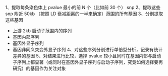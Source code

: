 1、提取每条染色体上 pvalue 最小的前 N 个（比如前 30 个） snp 
2、提取这些 snp 附近 50kb （按照 LD 衰减距离的一半来确定）范围的所有基因
3、分别提取这些基因
  * 上游 2kb 启动子范围内的序列
  * 基因内部序列
  * 基因外显子序列
  * 基因非同义突变外显子序列
4、对这些序列分别进行单倍型分析，记录有统计差异的基因
5、对结果进行比较，选择 pvalue 较小且同时在基因内部与启动子序列上都显著（或同时在基因外显子序列与启动子序列，究竟如何选择要再研究）的基因作为关注对象
